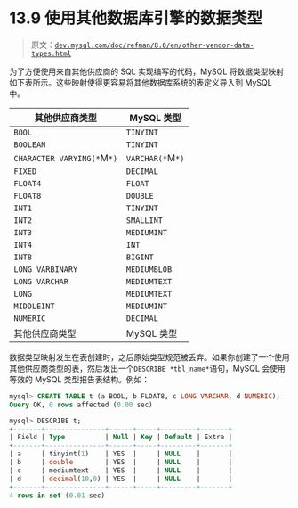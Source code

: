 # 13.9 使用其他数据库引擎的数据类型

> 原文：[`dev.mysql.com/doc/refman/8.0/en/other-vendor-data-types.html`](https://dev.mysql.com/doc/refman/8.0/en/other-vendor-data-types.html)

为了方便使用来自其他供应商的 SQL 实现编写的代码，MySQL 将数据类型映射如下表所示。这些映射使得更容易将其他数据库系统的表定义导入到 MySQL 中。

| 其他供应商类型 | MySQL 类型 |
| --- | --- |
| `BOOL` | `TINYINT` |
| `BOOLEAN` | `TINYINT` |
| `CHARACTER VARYING(*`M`*)` | `VARCHAR(*`M`*)` |
| `FIXED` | `DECIMAL` |
| `FLOAT4` | `FLOAT` |
| `FLOAT8` | `DOUBLE` |
| `INT1` | `TINYINT` |
| `INT2` | `SMALLINT` |
| `INT3` | `MEDIUMINT` |
| `INT4` | `INT` |
| `INT8` | `BIGINT` |
| `LONG VARBINARY` | `MEDIUMBLOB` |
| `LONG VARCHAR` | `MEDIUMTEXT` |
| `LONG` | `MEDIUMTEXT` |
| `MIDDLEINT` | `MEDIUMINT` |
| `NUMERIC` | `DECIMAL` |
| 其他供应商类型 | MySQL 类型 |

数据类型映射发生在表创建时，之后原始类型规范被丢弃。如果你创建了一个使用其他供应商类型的表，然后发出一个`DESCRIBE *tbl_name*`语句，MySQL 会使用等效的 MySQL 类型报告表结构。例如：

```sql
mysql> CREATE TABLE t (a BOOL, b FLOAT8, c LONG VARCHAR, d NUMERIC);
Query OK, 0 rows affected (0.00 sec)

mysql> DESCRIBE t;
+-------+---------------+------+-----+---------+-------+
| Field | Type          | Null | Key | Default | Extra |
+-------+---------------+------+-----+---------+-------+
| a     | tinyint(1)    | YES  |     | NULL    |       |
| b     | double        | YES  |     | NULL    |       |
| c     | mediumtext    | YES  |     | NULL    |       |
| d     | decimal(10,0) | YES  |     | NULL    |       |
+-------+---------------+------+-----+---------+-------+
4 rows in set (0.01 sec)
```
